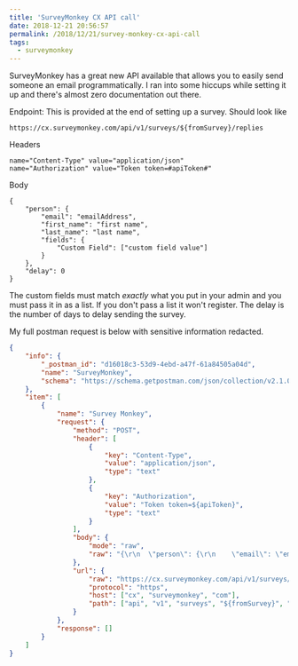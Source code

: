```yaml
---
title: 'SurveyMonkey CX API call'
date: 2018-12-21 20:56:57
permalink: /2018/12/21/survey-monkey-cx-api-call
tags:
  - surveymonkey
---
```


SurveyMonkey has a great new API available that allows you to easily send someone an email programmatically. I ran into some hiccups while setting it up and there's almost zero documentation out there.

Endpoint: This is provided at the end of setting up a survey. Should look like

    https://cx.surveymonkey.com/api/v1/surveys/${fromSurvey}/replies

Headers

    name="Content-Type" value="application/json"
    name="Authorization" value="Token token=#apiToken#"

Body

    {
        "person": {
            "email": "emailAddress",
            "first_name": "first name",
            "last_name": "last name",
            "fields": {
                "Custom Field": ["custom field value"]
            }
        },
        "delay": 0
    }

The custom fields must match _exactly_ what you put in your admin and you must pass it in as a list. If you don't pass a list it won't register. The delay is the number of days to delay sending the survey.

My full postman request is below with sensitive information redacted.

```json
{
	"info": {
		"_postman_id": "d16018c3-53d9-4ebd-a47f-61a84505a04d",
		"name": "SurveyMonkey",
		"schema": "https://schema.getpostman.com/json/collection/v2.1.0/collection.json"
	},
	"item": [
		{
			"name": "Survey Monkey",
			"request": {
				"method": "POST",
				"header": [
					{
						"key": "Content-Type",
						"value": "application/json",
						"type": "text"
					},
					{
						"key": "Authorization",
						"value": "Token token=${apiToken}",
						"type": "text"
					}
				],
				"body": {
					"mode": "raw",
					"raw": "{\r\n  \"person\": {\r\n    \"email\": \"email@gmail.com\",\r\n    \"first_name\": \"First\",\r\n    \"last_name\": \"Last\",\r\n    \"fields\": {\r\n      \"Products\": [\"Acme M500\", \"Acme B7500\"]},\r\n  \"facets\": {\r\n    \"Job ID\": \"1234\"\r\n  },\r\n  \"delay\": 24\r\n}"
				},
				"url": {
					"raw": "https://cx.surveymonkey.com/api/v1/surveys/${fromSurvey}/replies",
					"protocol": "https",
					"host": ["cx", "surveymonkey", "com"],
					"path": ["api", "v1", "surveys", "${fromSurvey}", "replies"]
				}
			},
			"response": []
		}
	]
}
```
